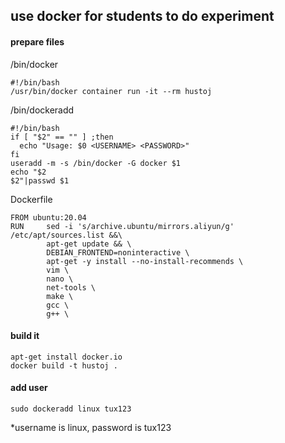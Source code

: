 ## use docker for students to do experiment

#### prepare files

/bin/docker
```
#!/bin/bash
/usr/bin/docker container run -it --rm hustoj
```

/bin/dockeradd
```
#!/bin/bash
if [ "$2" == "" ] ;then
  echo "Usage: $0 <USERNAME> <PASSWORD>"
fi
useradd -m -s /bin/docker -G docker $1
echo "$2
$2"|passwd $1
```

Dockerfile
```
FROM ubuntu:20.04
RUN     sed -i 's/archive.ubuntu/mirrors.aliyun/g' /etc/apt/sources.list &&\
        apt-get update && \
        DEBIAN_FRONTEND=noninteractive \
        apt-get -y install --no-install-recommends \
        vim \
        nano \
        net-tools \
        make \
        gcc \
        g++ \
```

#### build it

```
apt-get install docker.io
docker build -t hustoj .

```

#### add user
```
sudo dockeradd linux tux123
```
*username is linux, password is tux123

